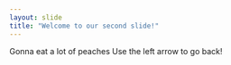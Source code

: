 ```yaml
---
layout: slide
title: "Welcome to our second slide!"
---
```

Gonna eat a lot of peaches
Use the left arrow to go back!
